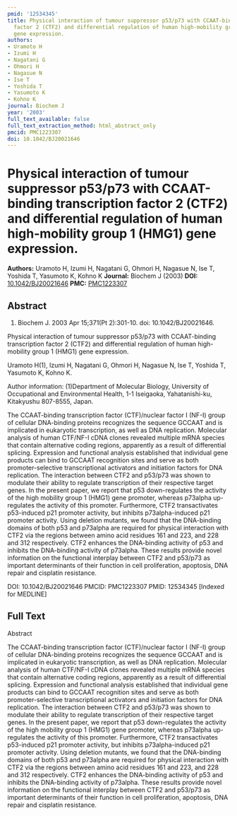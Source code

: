```yaml
---
pmid: '12534345'
title: Physical interaction of tumour suppressor p53/p73 with CCAAT-binding transcription
  factor 2 (CTF2) and differential regulation of human high-mobility group 1 (HMG1)
  gene expression.
authors:
- Uramoto H
- Izumi H
- Nagatani G
- Ohmori H
- Nagasue N
- Ise T
- Yoshida T
- Yasumoto K
- Kohno K
journal: Biochem J
year: '2003'
full_text_available: false
full_text_extraction_method: html_abstract_only
pmcid: PMC1223307
doi: 10.1042/BJ20021646
---
```


# Physical interaction of tumour suppressor p53/p73 with CCAAT-binding transcription factor 2 (CTF2) and differential regulation of human high-mobility group 1 (HMG1) gene expression.
**Authors:** Uramoto H, Izumi H, Nagatani G, Ohmori H, Nagasue N, Ise T, Yoshida T, Yasumoto K, Kohno K
**Journal:** Biochem J (2003)
**DOI:** [10.1042/BJ20021646](https://doi.org/10.1042/BJ20021646)
**PMC:** [PMC1223307](https://www.ncbi.nlm.nih.gov/pmc/articles/PMC1223307/)

## Abstract

1. Biochem J. 2003 Apr 15;371(Pt 2):301-10. doi: 10.1042/BJ20021646.

Physical interaction of tumour suppressor p53/p73 with CCAAT-binding
transcription factor 2 (CTF2) and differential regulation of human high-mobility
group 1 (HMG1) gene expression.

Uramoto H(1), Izumi H, Nagatani G, Ohmori H, Nagasue N, Ise T, Yoshida T,
Yasumoto K, Kohno K.

Author information:
(1)Department of Molecular Biology, University of Occupational and Environmental
Health, 1-1 Iseigaoka, Yahatanishi-ku, Kitakyushu 807-8555, Japan.

The CCAAT-binding transcription factor (CTF)/nuclear factor I (NF-I) group of
cellular DNA-binding proteins recognizes the sequence GCCAAT and is implicated
in eukaryotic transcription, as well as DNA replication. Molecular analysis of
human CTF/NF-I cDNA clones revealed multiple mRNA species that contain
alternative coding regions, apparently as a result of differential splicing.
Expression and functional analysis established that individual gene products can
bind to GCCAAT recognition sites and serve as both promoter-selective
transcriptional activators and initiation factors for DNA replication. The
interaction between CTF2 and p53/p73 was shown to modulate their ability to
regulate transcription of their respective target genes. In the present paper,
we report that p53 down-regulates the activity of the high mobility group 1
(HMG1) gene promoter, whereas p73alpha up-regulates the activity of this
promoter. Furthermore, CTF2 transactivates p53-induced p21 promoter activity,
but inhibits p73alpha-induced p21 promoter activity. Using deletion mutants, we
found that the DNA-binding domains of both p53 and p73alpha are required for
physical interaction with CTF2 via the regions between amino acid residues 161
and 223, and 228 and 312 respectively. CTF2 enhances the DNA-binding activity of
p53 and inhibits the DNA-binding activity of p73alpha. These results provide
novel information on the functional interplay between CTF2 and p53/p73 as
important determinants of their function in cell proliferation, apoptosis, DNA
repair and cisplatin resistance.

DOI: 10.1042/BJ20021646
PMCID: PMC1223307
PMID: 12534345 [Indexed for MEDLINE]

## Full Text

Abstract

The CCAAT-binding transcription factor (CTF)/nuclear factor I (NF-I) group of cellular DNA-binding proteins recognizes the sequence GCCAAT and is implicated in eukaryotic transcription, as well as DNA replication. Molecular analysis of human CTF/NF-I cDNA clones revealed multiple mRNA species that contain alternative coding regions, apparently as a result of differential splicing. Expression and functional analysis established that individual gene products can bind to GCCAAT recognition sites and serve as both promoter-selective transcriptional activators and initiation factors for DNA replication. The interaction between CTF2 and p53/p73 was shown to modulate their ability to regulate transcription of their respective target genes. In the present paper, we report that p53 down-regulates the activity of the high mobility group 1 (HMG1) gene promoter, whereas p73alpha up-regulates the activity of this promoter. Furthermore, CTF2 transactivates p53-induced p21 promoter activity, but inhibits p73alpha-induced p21 promoter activity. Using deletion mutants, we found that the DNA-binding domains of both p53 and p73alpha are required for physical interaction with CTF2 via the regions between amino acid residues 161 and 223, and 228 and 312 respectively. CTF2 enhances the DNA-binding activity of p53 and inhibits the DNA-binding activity of p73alpha. These results provide novel information on the functional interplay between CTF2 and p53/p73 as important determinants of their function in cell proliferation, apoptosis, DNA repair and cisplatin resistance.
